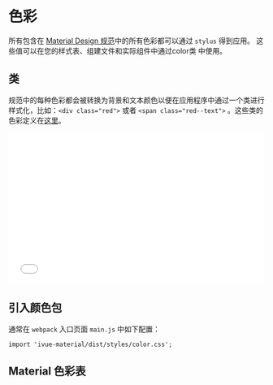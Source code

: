 # 色彩 

所有包含在 [Material Design 规范](https://material.io/design/color/#tools-for-picking-colors)中的所有色彩都可以通过 ```stylus``` 得到应用。
这些值可以在您的样式表、组建文件和实际组件中通过color类 中使用。

## 类

规范中的每种色彩都会被转换为背景和文本颜色以便在应用程序中通过一个类进行样式化，比如：```<div class="red">``` 或者 ```<span class="red--text">``` 。这些类的色彩定义在[这里](https://github.com/qq282126990/ivue-ui/blob/master/src/styles/theme/color.scss)。

<iframe width="100%" height="300" src="//jsfiddle.net/qq282126990/6kzt3rg5/4/embedded/result,html,css,js/" allowfullscreen="allowfullscreen" allowpaymentrequest frameborder="0"></iframe>


## 引入颜色包

通常在 ```webpack``` 入口页面 ```main.js``` 中如下配置：

```
import 'ivue-material/dist/styles/color.css';
```

## Material 色彩表
